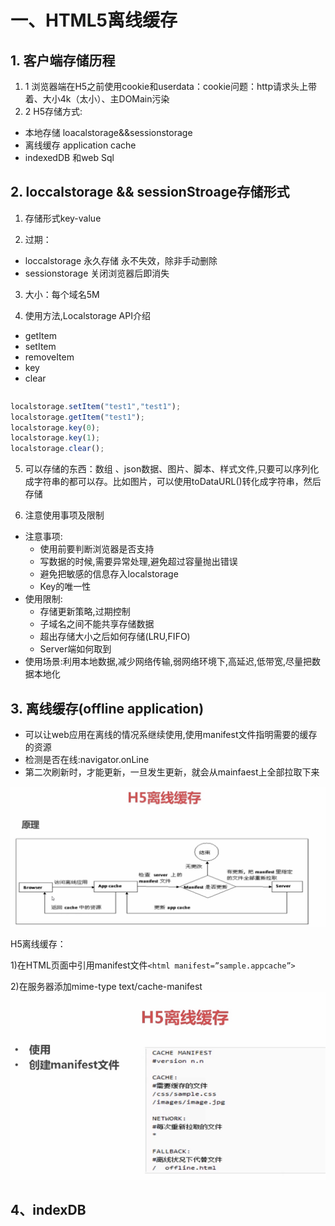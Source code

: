 
# 一、HTML5离线缓存

## 1. 客户端存储历程  

1. 1 浏览器端在H5之前使用cookie和userdata：cookie问题：http请求头上带着、大小4k（太小）、主DOMain污染
1. 2 H5存储方式:
+ 本地存储 loacalstorage&&sessionstorage
+ 离线缓存 application cache
+ indexedDB 和web Sql

## 2. loccalstorage && sessionStroage存储形式

 1. 存储形式key-value

 2. 过期：

* loccalstorage 永久存储 永不失效，除非手动删除
* sessionstorage 关闭浏览器后即消失

3. 大小：每个域名5M

4. 使用方法,Localstorage API介绍

* getItem
* setItem
* removeItem
* key
* clear

```javascript
```

```javascript
localstorage.setItem("test1","test1");
localstorage.getItem("test1");
localstorage.key(0);
localstorage.key(1);
localstorage.clear();
```

5. 可以存储的东西：数组 、json数据、图片、脚本、样式文件,只要可以序列化成字符串的都可以存。比如图片，可以使用toDataURL()转化成字符串，然后存储　

6. 注意使用事项及限制

* 注意事项:
  + 使用前要判断浏览器是否支持
  + 写数据的时候,需要异常处理,避免超过容量抛出错误
  + 避免把敏感的信息存入localstorage
  + Key的唯一性
* 使用限制:
  + 存储更新策略,过期控制
  + 子域名之间不能共享存储数据
  + 超出存储大小之后如何存储(LRU,FIFO)
  + Server端如何取到
* 使用场景:利用本地数据,减少网络传输,弱网络环境下,高延迟,低带宽,尽量把数据本地化

## 3. 离线缓存(offline application)

* 可以让web应用在离线的情况系继续使用,使用manifest文件指明需要的缓存的资源
* 检测是否在线:navigator.onLine
* 第二次刷新时，才能更新，一旦发生更新，就会从mainfaest上全部拉取下来

![](pic-01.png)

H5离线缓存：

1)在HTML页面中引用manifest文件`<html manifest=”sample.appcache”>`

2)在服务器添加mime-type text/cache-manifest
![](pic-02.png)

## 4、indexDB